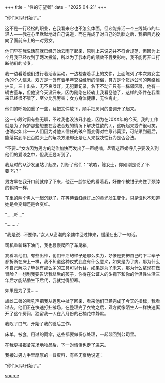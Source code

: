 +++ title = "性的守望者" date = "2025-04-21" +++

“你们可以开始了。”

这不是一行轻松的职业，在我看来它也不怎么体面，但它能养活一个三线城市的年轻人——我在心里默默地对自己说道，而在完成了对自己的洗脑之后，我把目光投向了面前床上的一对男女。

他们早在我说话前就已经开始云雨了起来，原则上来说这并不符合规范，但因为上个月我已经收到了两次投诉，所以为了我本月的绩效不再受影响，我不能再开口打断他们的节奏。

我一边看着他们进行着活塞运动，一边检查着手上的文件，上面陈列了本次男女主角的个人信息，双方是一对有着半年交往经历的情侣，男方是个货运公司的网络维护员，三十出头，无不良嗜好，无犯罪记录，名下不动产只有一栋郊区房，他有一辆古董车，但他没今天没开来，因为刚刚在轻轨上我看见他了，这样的条件在我看来已经很不错了，至少比我厉害；女方身体健康，无性病史。

他们的呼吸加重了一些，我把文件放下，顺手把房间的空调开了起来。

这一小段时间有些无聊，不过我也没法开小差，因为在20XX年的今天，我的工作就是为了保护那些想要在合法合规的情况下解决性欲的人，这听起来或许很可笑，也确实如此——人们因为对他人信任的破产而变得对性忌讳莫深，可结果到最后，能落实到平民百姓头上的解决方法却还是让人来裁决性行为是否合法。

“不要...”女方因为男方的动作加快而发出了一声呢喃，尽管这声娇呼几乎要没入到他们的爱液之中，但我还是听到了。

我及时的从沙发里站了起来，打断了他们：“咳咳，陈女士，你刚刚是说了‘不要’吗？”

男方早在我开口前就停了下来，他正一脸惊恐的看着我，好像个被钳子夹住了颈脖的鹌鹑一样。

车里的两个男人一起沉默了，在等待着红绿灯上的黄光发生变化，只是谁也不知道她是会变绿还是会变红。

“......呼...”

“.........”

“我是说...不要停。”女人从高潮的余韵中回过神来，缓缓吐出了一句话。

司机重新踩下油门，我也慢慢爬回了车尾箱。

我看着他们，有些出神，他们干活的样子是那么卖力，好像是要把自己的下半辈子都折断在床上一样，我不知道这种仪式到底有什么意义，如果是为了爽，那为什么不自己解决？毕竟有那么多的工具可以代替。如果是为了未来，那为什么拿现在做冒险？一想到我要告诉我以后的孩子，你得在公证人的注视下和你的伴侣性生活三年后才能结婚生下后代，我就觉得胆寒。

如果是为了爱......

雄雌二兽的嘶吼声把我从遐思中扯了回来，看来他们已经完成了今天的指标，我看过去，他们正在快速打扫战场，在整理完了衣物之后，双方就像陌生人一样快速离开了这个房间，独留我一人在八月份的石楠花中静默。

我叹了口气，开始了我的善后工作。

床单，被套，用过的雨伞，这些都要做保存处理，一起带回到公司里。

在我更换报备完场地物品后，下一对情侣也走了进来。

我接过男方手里厚厚的一沓资料，有些无奈地说道：

“你们可以开始了。”

[source](https://nga.178.com/read.php?&tid=43861875)
